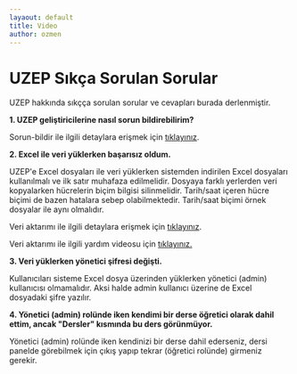 ```yaml
---
layaout: default
title: Video
author: ozmen
---
```

# UZEP Sıkça Sorulan Sorular

UZEP hakkında sıkçça sorulan sorular ve cevapları burada derlenmiştir.


**1. UZEP geliştiricilerine nasıl sorun bildirebilirim?**

Sorun-bildir ile ilgili detaylara erişmek için <a href="/sorunBildir.html">tıklayınız</a>.

**2. Excel ile veri yüklerken başarısız oldum.**

UZEP'e Excel dosyaları ile veri yüklerken sistemden indirilen Excel dosyaları kullanılmalı ve ilk satır muhafaza edilmelidir. Dosyaya farklı yerlerden veri kopyalarken hücrelerin biçim bilgisi silinmelidir. Tarih/saat içeren hücre biçimi de bazen hatalara sebep olabilmektedir. Tarih/saat biçimi örnek dosyalar ile aynı olmalıdır.  

Veri aktarımı ile ilgili detaylara erişmek için <a href="/veriAktarim.html">tıklayınız</a>.

Veri aktarımı ile ilgili yardım videosu için [tıklayınız.](https://www.youtube.com/watch?v=IGX8_7mBlpY&list=PLrX4FlRljtXNG8PJSkIdddhN466QjaXRW&index=7)

**3. Veri yüklerken yönetici şifresi değişti.**

Kullanıcıları sisteme Excel dosya üzerinden yüklerken yönetici (admin) kullanıcısı olmamalıdır. Aksi halde admin kullanıcı üzerine de Excel dosyadaki şifre yazılır.

**4. Yönetici (admin) rolünde iken kendimi bir derse öğretici olarak dahil ettim, ancak "Dersler" kısmında bu ders görünmüyor.**

Yönetici (admin) rolünde iken kendinizi bir derse dahil ederseniz, dersi panelde görebilmek için çıkış yapıp tekrar (öğretici rolünde) girmeniz gerekir.

